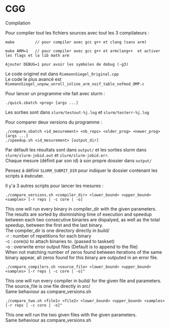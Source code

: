 # CGG

Compilation

Pour compiler tout les fichiers sources avec tout les 3 compilateurs :
```
make         // pour compiler avec gcc g++ et clang (sans arm)
  
make ARM=1   // pour compiler avec gcc g++ et armclang++  et activer les flags et la lib math arm
    
Ajouter DEBUG=1 pour avoir les symboles de debug (-g3)
```

Le code originel est dans `RiemannSiegel_Original.cpp`  
Le code le plus avancé est `RiemannSiegel_unpow_unroll_inline_arm_noif_table_nofmod_OMP.c`  

Pour lancer un programme vite fait avec slurm :
```
./quick.sbatch <prog> [args ...]
```
Les sorties sont dans `slurm/testout-%j.log` et `slurm/testerr-%j.log`

Pour comparer deux versions du programme :  
```
./compare.sbatch <id_mesurement> <nb_reps> <older_prog> <newer_prog> [args ...]
./speedup.sh <id_mesurement> [output_dir]
```  
Par défault les résultats sont dans `output/` et les sorties slurm dans `slurm/slurm-jobid.out` et `slurm/slurm-jobid.err`.  
Chaque mesure (définit par son id) à son propre dossier dans `output/`  

Pensez à définir `SLURM_SUBMIT_DIR` pour indiquer le dossier contenant les scripts à éxécuter.


Il y'a 3 autres scripts pour lancer les mesures :  

```
./compare_versions.sh <compiler_dir> <lower_bound> <upper_bound> <samples> [-r reps | -c core | -o]
```
This one will run every binary in compiler_dir with the given parameters.
The results are sorted by disminishing time of execution and speedup between each two consecutive binaries are dispalyed,
as well as the total speedup, between the first and the last binary.  
 The compiler_dir is one directory directly in build/  
 -r : number of repetitions for each binary  
 -c : core(s) to attach binaries to. (passed to taskset)  
 -o : overwrite error output files (Default is to append to the file)  
When not matching number of zeros found between iterations of the same binary appear, all zeros found for this binary are outputed in an error file.


```
./compare_compilers.sh <source_file> <lower_bound> <upper_bound> <samples> [-r reps | -c core | -o]"
```
This one will run every compiler in build/ for the given file and parameters.  
The source_file is one file directly in src/   
Same behaviour as compare_versions.sh  


```
./compare_two.sh <file1> <file2> <lower_bound> <upper_bound> <samples> [-r reps | -c core | -o]"
```
This one will run the two given files with the given parameters.  
Same behaviour as compare_versions.sh  